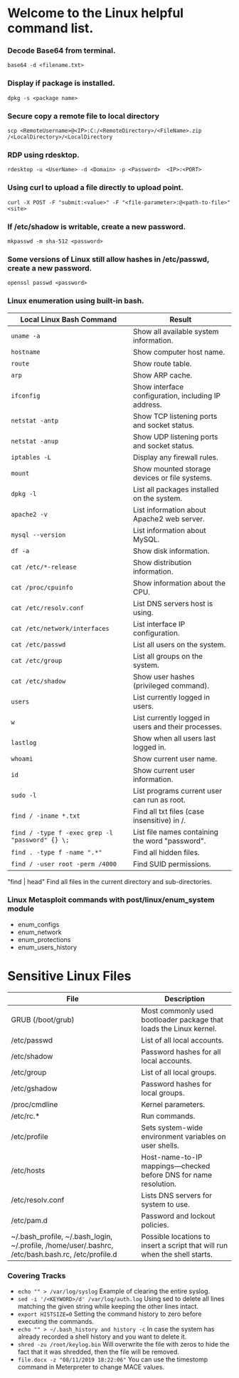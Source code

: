 # Welcome to the Linux helpful command list.

### Decode Base64 from terminal.
```
base64 -d <filename.txt>
```

### Display if package is installed.
```
dpkg -s <package name>
```

### Secure copy a remote file to local directory
```
scp <RemoteUsername>@<IP>:C:/<RemoteDirectory>/<FileName>.zip /<LocalDirectory>/<LocalDirectory
```

### RDP using rdesktop.
```
rdesktop -u <UserName> -d <Domain> -p <Password>  <IP>:<PORT>
```

### Using curl to upload a file directly to upload point.
```
curl -X POST -F "submit:<value>" -F "<file-parameter>:@<path-to-file>" <site>
```

### If /etc/shadow is writable, create a new password.
```mkpasswd -m sha-512 <password>```

### Some versions of Linux still allow hashes in /etc/passwd, create a new password.
```openssl passwd <password>```

### Linux enumeration using built-in bash.
| Local Linux Bash Command | Result |
|--------------------------|--------|
| ```uname -a``` | Show all available system information. |
| ```hostname``` | Show computer host name. |
| ```route``` | Show route table. |
| ```arp``` | Show ARP cache. |
| ```ifconfig``` | Show interface configuration, including IP address. |
| ```netstat -antp``` | Show TCP listening ports and socket status. |
| ```netstat -anup``` | Show UDP listening ports and socket status. |
| ```iptables -L``` | Display any firewall rules. |
| ```mount``` | Show mounted storage devices or file systems. |
| ```dpkg -l``` | List all packages installed on the system. |
| ```apache2 -v``` | List information about Apache2 web server. |
| ```mysql --version``` | List information about MySQL. |
| ```df -a``` | Show disk information. |
| ```cat /etc/*-release``` | Show distribution information. |
| ```cat /proc/cpuinfo``` | Show information about the CPU. |
| ```cat /etc/resolv.conf``` | List DNS servers host is using. |
| ```cat /etc/network/interfaces``` | List interface IP configuration. |
| ```cat /etc/passwd``` | List all users on the system. |
| ```cat /etc/group``` | List all groups on the system. |
| ```cat /etc/shadow``` | Show user hashes (privileged command). |
| ```users``` | List currently logged in users. |
| ```w``` | List currently logged in users and their processes. |
| ```lastlog``` | Show when all users last logged in. |
| ```whoami``` | Show current user name. |
| ```id``` | Show current user information. |
| ```sudo -l``` | List programs current user can run as root. |
| ```find / -iname *.txt``` | Find all txt files (case insensitive) in /. |
| ```find / -type f -exec grep -l "password" {} \;``` | List file names containing the word "password". |
| ```find . -type f -name ".*"``` | Find all hidden files. |
|```find / -user root -perm /4000``` | Find SUID permissions. |

"find | head" Find all files in the current directory and sub-directories.

### Linux Metasploit commands with post/linux/enum_system module
* enum_configs
* enum_network
* enum_protections
* enum_users_history

# Sensitive Linux Files
| File | Description |
|------|-------------|
| GRUB (/boot/grub) | Most commonly used bootloader package that loads the Linux kernel. |
| /etc/passwd | List of all local accounts. |
| /etc/shadow | Password hashes for all local accounts. |
| /etc/group | List of all local groups. |
| /etc/gshadow | Password hashes for local groups. |
| /proc/cmdline | Kernel parameters. |
| /etc/rc.* | Run commands. |
| /etc/profile | Sets system-wide environment variables on user shells. |
| /etc/hosts | Host-name-to-IP mappings—checked before DNS for name resolution. |
| /etc/resolv.conf | Lists DNS servers for system to use. |
| /etc/pam.d | Password and lockout policies. |
| ~/.bash_profile, ~/.bash_login, ~/.profile, /home/user/.bashrc, /etc/bash.bash.rc, /etc/profile.d | Possible locations to insert a script that will run when the shell starts. |

### Covering Tracks
* ```echo "" > /var/log/syslog``` Example of clearing the entire syslog.
* ```sed -i '/<KEYWORD>/d' /var/log/auth.log``` Using sed to delete all lines matching the given string while keeping the other lines intact.
* ```export HISTSIZE=0``` Setting the command history to zero before executing the commands.
* ```echo "" > ~/.bash_history and history -c``` In case the system has already recorded a shell history and you want to delete it.
* ```shred -zu /root/keylog.bin``` Will overwrite the file with zeros to hide the fact that it was shredded, then the file will be removed.
* ```file.docx -z "08/11/2019 18:22:06"``` You can use the timestomp command in Meterpreter to change MACE values.
